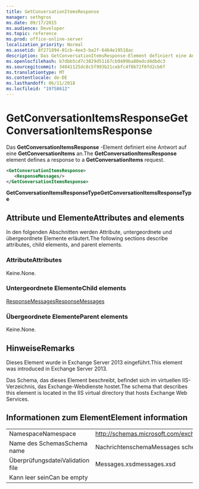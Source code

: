 ```yaml
---
title: GetConversationItemsResponse
manager: sethgros
ms.date: 09/17/2015
ms.audience: Developer
ms.topic: reference
ms.prod: office-online-server
localization_priority: Normal
ms.assetid: 8f271894-01cb-4ee3-ba2f-6464e19518ac
description: Das GetConversationItemsResponse-Element definiert eine Antwort auf eine GetConversationItems an.
ms.openlocfilehash: b7dbb5cd7c3829d51167cb9499ba80edcd4dbdc3
ms.sourcegitcommit: 34041125dc8c5f993b21cebfc4f8b72f0fd2cb6f
ms.translationtype: MT
ms.contentlocale: de-DE
ms.lasthandoff: 06/11/2018
ms.locfileid: "19758612"
---
```

# <a name="getconversationitemsresponse"></a><span data-ttu-id="85d86-103">GetConversationItemsResponse</span><span class="sxs-lookup"><span data-stu-id="85d86-103">GetConversationItemsResponse</span></span>

<span data-ttu-id="85d86-104">Das **GetConversationItemsResponse** -Element definiert eine Antwort auf eine **GetConversationItems** an.</span><span class="sxs-lookup"><span data-stu-id="85d86-104">The **GetConversationItemsResponse** element defines a response to a **GetConversationItems** request.</span></span> 
  
```XML
<GetConversationItemsResponse>
   <ResponseMessages/>
</GetConversationItemsResponse>
```

 <span data-ttu-id="85d86-105">**GetConversationItemsResponseType**</span><span class="sxs-lookup"><span data-stu-id="85d86-105">**GetConversationItemsResponseType**</span></span>
## <a name="attributes-and-elements"></a><span data-ttu-id="85d86-106">Attribute und Elemente</span><span class="sxs-lookup"><span data-stu-id="85d86-106">Attributes and elements</span></span>

<span data-ttu-id="85d86-107">In den folgenden Abschnitten werden Attribute, untergeordnete und übergeordnete Elemente erläutert.</span><span class="sxs-lookup"><span data-stu-id="85d86-107">The following sections describe attributes, child elements, and parent elements.</span></span>
  
### <a name="attributes"></a><span data-ttu-id="85d86-108">Attribute</span><span class="sxs-lookup"><span data-stu-id="85d86-108">Attributes</span></span>

<span data-ttu-id="85d86-109">Keine.</span><span class="sxs-lookup"><span data-stu-id="85d86-109">None.</span></span>
  
### <a name="child-elements"></a><span data-ttu-id="85d86-110">Untergeordnete Elemente</span><span class="sxs-lookup"><span data-stu-id="85d86-110">Child elements</span></span>

[<span data-ttu-id="85d86-111">ResponseMessages</span><span class="sxs-lookup"><span data-stu-id="85d86-111">ResponseMessages</span></span>](responsemessages.md)
  
### <a name="parent-elements"></a><span data-ttu-id="85d86-112">Übergeordnete Elemente</span><span class="sxs-lookup"><span data-stu-id="85d86-112">Parent elements</span></span>

<span data-ttu-id="85d86-113">Keine.</span><span class="sxs-lookup"><span data-stu-id="85d86-113">None.</span></span>
  
## <a name="remarks"></a><span data-ttu-id="85d86-114">Hinweise</span><span class="sxs-lookup"><span data-stu-id="85d86-114">Remarks</span></span>

<span data-ttu-id="85d86-115">Dieses Element wurde in Exchange Server 2013 eingeführt.</span><span class="sxs-lookup"><span data-stu-id="85d86-115">This element was introduced in Exchange Server 2013.</span></span>
  
<span data-ttu-id="85d86-116">Das Schema, das dieses Element beschreibt, befindet sich im virtuellen IIS-Verzeichnis, das Exchange-Webdienste hostet.</span><span class="sxs-lookup"><span data-stu-id="85d86-116">The schema that describes this element is located in the IIS virtual directory that hosts Exchange Web Services.</span></span>
  
## <a name="element-information"></a><span data-ttu-id="85d86-117">Informationen zum Element</span><span class="sxs-lookup"><span data-stu-id="85d86-117">Element information</span></span>

|||
|:-----|:-----|
|<span data-ttu-id="85d86-118">Namespace</span><span class="sxs-lookup"><span data-stu-id="85d86-118">Namespace</span></span>  <br/> |http://schemas.microsoft.com/exchange/services/2006/messages  <br/> |
|<span data-ttu-id="85d86-119">Name des Schemas</span><span class="sxs-lookup"><span data-stu-id="85d86-119">Schema name</span></span>  <br/> |<span data-ttu-id="85d86-120">Nachrichtenschema</span><span class="sxs-lookup"><span data-stu-id="85d86-120">Messages schema</span></span>  <br/> |
|<span data-ttu-id="85d86-121">Überprüfungsdatei</span><span class="sxs-lookup"><span data-stu-id="85d86-121">Validation file</span></span>  <br/> |<span data-ttu-id="85d86-122">Messages.xsd</span><span class="sxs-lookup"><span data-stu-id="85d86-122">messages.xsd</span></span>  <br/> |
|<span data-ttu-id="85d86-123">Kann leer sein</span><span class="sxs-lookup"><span data-stu-id="85d86-123">Can be empty</span></span>  <br/> ||
   

